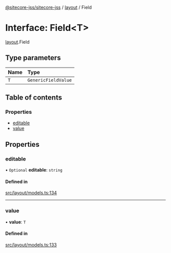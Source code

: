 [@sitecore-jss/sitecore-jss](../README.md) / [layout](../modules/layout.md) / Field

# Interface: Field<T\>

[layout](../modules/layout.md).Field

## Type parameters

| Name | Type |
| :------ | :------ |
| `T` | `GenericFieldValue` |

## Table of contents

### Properties

- [editable](layout.Field.md#editable)
- [value](layout.Field.md#value)

## Properties

### editable

• `Optional` **editable**: `string`

#### Defined in

[src/layout/models.ts:134](https://github.com/Sitecore/jss/blob/46e924ec9/packages/sitecore-jss/src/layout/models.ts#L134)

___

### value

• **value**: `T`

#### Defined in

[src/layout/models.ts:133](https://github.com/Sitecore/jss/blob/46e924ec9/packages/sitecore-jss/src/layout/models.ts#L133)
